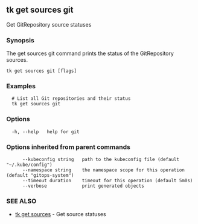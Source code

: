 ## tk get sources git

Get GitRepository source statuses

### Synopsis

The get sources git command prints the status of the GitRepository sources.

```
tk get sources git [flags]
```

### Examples

```
  # List all Git repositories and their status
  tk get sources git

```

### Options

```
  -h, --help   help for git
```

### Options inherited from parent commands

```
      --kubeconfig string   path to the kubeconfig file (default "~/.kube/config")
      --namespace string    the namespace scope for this operation (default "gitops-system")
      --timeout duration    timeout for this operation (default 5m0s)
      --verbose             print generated objects
```

### SEE ALSO

* [tk get sources](tk_get_sources.md)	 - Get source statuses

